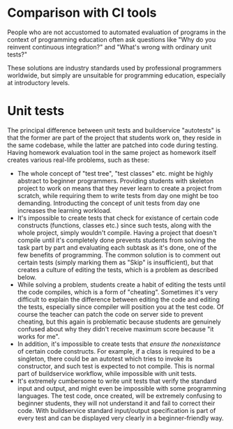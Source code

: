 Comparison with CI tools
========================

People who are not accustomed to automated evaluation of programs in the context of programming education often ask questions like "Why do you reinvent continuous integration?" and "What's wrong with ordinary unit tests?"

These solutions are industry standards used by professional programmers worldwide, but simply are unsuitable for programming education, especially at introductory levels.

Unit tests
==========

The principal difference between unit tests and buildservice "autotests" is that the former are part of the project that students work on, they reside in the same codebase, while the latter are patched into code during testing. Having homework evaluation tool in the same project as homework itself creates various real-life problems, such as these:
* The whole concept of "test tree", "test classes" etc. might be highly abstract to beginner programmers. Providing students with skeleton project to work on means that they never learn to create a project from scratch, while requiring them to write tests from day one might be too demanding. Introducting the concept of unit tests from day one increases the learning workload.
* It's impossible to create tests that check for existance of certain code constructs (functions, classes etc.) since such tests, along with the whole project, simply wouldn't compile. Having a project that doesn't compile until it's completely done prevents students from solving the task part by part and evaluating each subtask as it's done, one of the few benefits of programming. The common solution is to comment out certain tests (simply marking them as "Skip" is insufficient), but that creates a culture of editing the tests, which is a problem as described below.
* While solving a problem, students create a habit of editing the tests until the code compiles, which is a form of "cheating". Sometimes it's very difficult to explain the difference between editing the code and editing the tests, especially since compiler will position you at the test code. Of course the teacher can patch the code on server side to prevent cheating, but this again is problematic because students are genuinely confused about why they didn't receive maximum score because "it works for me".
* In addition, it's impossible to create tests that *ensure the nonexistance* of certain code constructs. For example, if a class is required to be a singleton, there could be an autotest which tries to invoke its constructor, and such test is expected to not compile. This is normal part of buildservice workflow, while impossible with unit tests.
* It's extremely cumbersome to write unit tests that verify the standard input and output, and might even be impossible with some programming languages. The test code, once created, will be extremely confusing to beginner students, they will not understand it and fail to correct their code. With buildservice standard input/output specification is part of every test and can be displayed very clearly in a beginner-friendly way.
